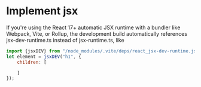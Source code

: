 # Implement jsx


If you're using the React 17+ automatic JSX runtime with a bundler like Webpack, Vite, or Rollup, 
the development build automatically references jsx-dev-runtime.ts instead of jsx-runtime.ts, like
```js
import {jsxDEV} from "/node_modules/.vite/deps/react_jsx-dev-runtime.js?v=0ed89e35";
let element = jsxDEV("h1", {
    children: [

    ]
});
```